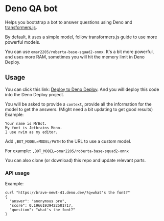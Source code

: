 # Deno QA bot

Helps you bootstrap a bot to answer questions using Deno and [transformers.js](https://github.com/xenova/transformers.js).

By default, it uses a simple model, follow transformers.js guide to use more powerful models.

You can use `omar2205/roberta-base-squad2-onnx`. It's a bit more powerful, and uses more RAM, sometimes you will hit the memory limit in Deno Deploy.

## Usage

You can click this link: [Deploy to Deno Deploy](https://dash.deno.com/new?url=https://raw.githubusercontent.com/omar2205/deno-qa-bot/main/main.ts&env=BOT_CONTEXT). And you will deploy this code into the Deno Deploy project.

You will be asked to provide a `context`, provide all the information for the model to get the answers. (Might need a bit updating to get good results)
Example: 

```
Your name is MrBot.
My font is Jetbrains Mono.
I use nvim as my editor.
```

Add `,BOT_MODEL=MODEL/PATH` to the URL to use a custom model.

For example: `,BOT_MODEL=omar2205/roberta-base-squad2-onnx`


You can also clone (or download) this repo and update relevant parts.

### API usage

Example:

```
curl "https://brave-newt-41.deno.dev/?q=what's the font?"
{
  "answer": "anonymous pro",
  "score": 0.19661939422501717,
  "question": "what's the font?"
}
